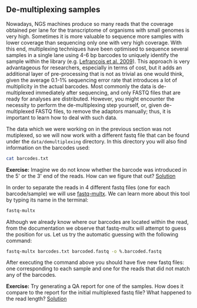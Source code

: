 ## De-multiplexing samples
Nowadays, NGS machines produce so many reads that the coverage obtained per lane for the transcriptome of organisms with small genomes is very high. Sometimes it is more valuable to sequence more samples with lower coverage than sequencing only one with very high coverage. With this end, multiplexing techniques have been optimised to sequence several samples in a single lane using 4-6 bp barcodes to uniquely identify the sample within the library (e.g. [Lefrançois et al. 2009](http://www.biomedcentral.com/1471-2164/10/37)). This approach is very advantageous for researchers, especially in terms of cost, but it adds an additional layer of pre-processing that is not as trivial as one would think, given the average 0.1-1% sequencing error rate that introduces a lot of multiplicity in the actual barcodes. Most commonly the data is de-multiplexed immediately after sequencing, and only FASTQ files that are ready for analyses are distributed. However, you might encounter the necessity to perform the de-multiplexing step yourself, or, given de-multiplexed FASTQ files, to remove the adaptors manually; thus, it is important to learn how to deal with such data.

The data which we were working on in the previous section was not mutiplexed, so we will now work with a different fastq file that can be found under the `data/demultiplexing` directory. In this directory you will also find information on the barcodes used:

```bash
cat barcodes.txt
```

**Exercise:** Imagine we do not know whether the barcode was introduced in the 5' or the 3' end of the reads. How can we figure that out?
[Solution](https://github.com/barzine/TeachingMaterial/tree/Cancer-Genomics-07-2014/solutions/_demultiplexing_ex1.md)

In order to separate the reads in 4 different fastq files (one for each barcode/sample) we will use [fastq-multx](https://code.google.com/p/ea-utils/). We can learn more about this tool by typing its name in the terminal:

```bash
fastq-multx
```

Although we already know where our barcodes are located within the read, from the documentation we observe that fastq-multx will attempt to guess the position for us. Let us try the automatic guessing with the following command:

```bash
fastq-multx barcodes.txt barcoded.fastq -o %.barcoded.fastq
```

After executing the command above you should have five new fastq files: one corresponding to each sample and one for the reads that did not match any of the barcodes.

**Exercise:** Try generating a QA report for one of the samples. How does it compare to the report for the initial multiplexed fastq file? What happened to the read length?
[Solution](https://github.com/barzine/TeachingMaterial/tree/Cancer-Genomics-07-2014/solutions/_demultiplexing_ex2.md)


